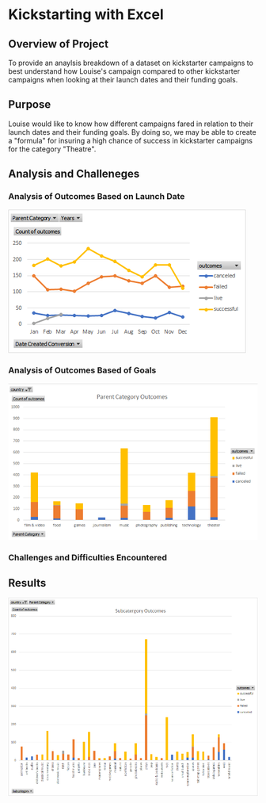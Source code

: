 # Kickstarting with Excel

## Overview of Project
To provide an anaylsis breakdown of a dataset on kickstarter campaigns to best understand how Louise's campaign compared to other kickstarter campaigns when looking at their launch dates and their funding goals.

## Purpose
Louise would like to know how different campaigns fared in relation to their launch dates and their funding goals. By doing so, we may be able to create a "formula" for insuring a high chance of success in kickstarter campaigns for the category "Theatre".

## Analysis and Challeneges


### Analysis of Outcomes Based on Launch Date
![](Charts_and_Graphs/Outcomes_From_Launch_Date.png)

### Analysis of Outcomes Based of Goals
![](Charts_and_Graphs/Category_Chart.png)

### Challenges and Difficulties Encountered

## Results


![](Charts_and_Graphs/Subcategory_Chart.png)

